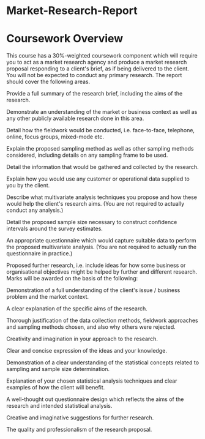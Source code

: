 # Market-Research-Report
# Coursework Overview

This course has a 30%-weighted coursework component which will require you to act as a market research agency and produce a market research proposal responding to a client's brief, as if being delivered to the client. 
You will not be expected to conduct any primary research. The report should cover the following areas.

Provide a full summary of the research brief, including the aims of the research.

Demonstrate an understanding of the market or business context as well as any other publicly available research done in this area.

Detail how the fieldwork would be conducted, i.e. face-to-face, telephone, online, focus groups, mixed-mode etc.

Explain the proposed sampling method as well as other sampling methods considered, including details on any sampling frame to be used.

Detail the information that would be gathered and collected by the research.

Explain how you would use any customer or operational data supplied to you by the client.

Describe what multivariate analysis techniques you propose and how these would help the client's research aims. (You are not required to actually conduct any analysis.)

Detail the proposed sample size necessary to construct confidence intervals around the survey estimates.

An appropriate questionnaire which would capture suitable data to perform the proposed multivariate analysis. (You are not required to actually run the questionnaire in practice.)

Proposed further research, i.e. include ideas for how some business or organisational objectives might be helped by further and different research.
Marks will be awarded on the basis of the following:

Demonstration of a full understanding of the client's issue / business problem and the market context.

A clear explanation of the specific aims of the research.

Thorough justification of the data collection methods, fieldwork approaches and sampling methods chosen, and also why others were rejected.

Creativity and imagination in your approach to the research.

Clear and concise expression of the ideas and your knowledge.

Demonstration of a clear understanding of the statistical concepts related to sampling and sample size determination.

Explanation of your chosen statistical analysis techniques and clear examples of how the client will benefit.

A well-thought out questionnaire design which reflects the aims of the research and intended statistical analysis.

Creative and imaginative suggestions for further research.

The quality and professionalism of the research proposal.
